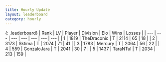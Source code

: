 ```yaml
---
title: Hourly Update
layout: leaderboard
category: hourly
---
```


{: .leaderboard}
| Rank | LV | Player | Division | Elo | Wins | Losses |
| --- | --- | --- | --- | --- | --- | --- |
| <span data-change="0">1</span> | 1819 | <span title="ID: 544310">TheDraconic</span> | T | <span data-change="0">2114</span> | <span data-change="0">65</span> | <span data-change="0">18</span> |
| <span data-change="0">2</span> | 3173 | <span title="ID: 353063">Sktima</span> | T | <span data-change="-1">2074</span> | <span data-change="3">71</span> | <span data-change="1">41</span> |
| <span data-change="0">3</span> | 1783 | <span title="ID: 692745">Mercury</span> | T | <span data-change="0">2064</span> | <span data-change="0">56</span> | <span data-change="0">22</span> |
| <span data-change="1">4</span> | 559 | <span title="ID: 650626">GonzaloJara</span> | T | <span data-change="8">2041</span> | <span data-change="1">30</span> | <span data-change="0">7</span> |
| <span data-change="-1">5</span> | 1437 | <span title="ID: 285323">TaraNTul</span> | T | <span data-change="0">2034</span> | <span data-change="0">213</span> | <span data-change="0">159</span> |